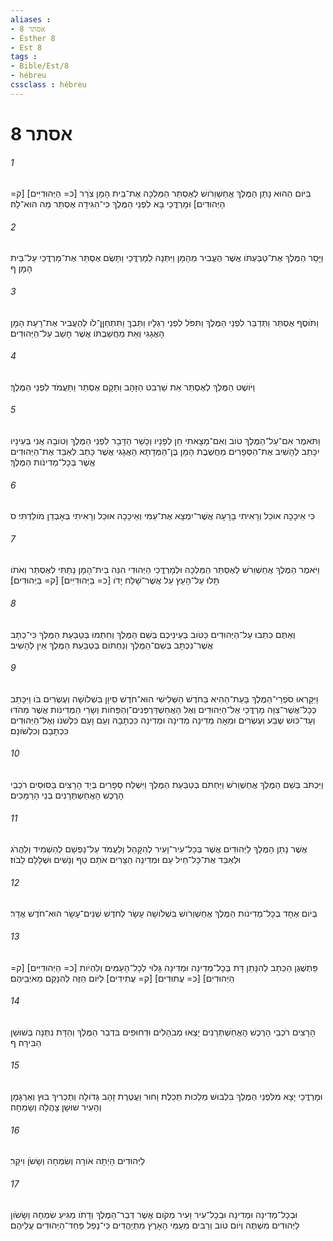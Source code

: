 ```yaml
---
aliases : 
- אסתר 8
- Esther 8
- Est 8
tags : 
- Bible/Est/8
- hébreu
cssclass : hébreu
---
```


# אסתר 8

###### 1
בַּיֹּום הַהוּא נָתַן הַמֶּלֶךְ אֲחַשְׁוֵרֹושׁ לְאֶסְתֵּר הַמַּלְכָּה אֶת־בֵּית הָמָן צֹרֵר [כ= הַיְּהוּדִיִּים] [ק= הַיְּהוּדִים] וּמָרְדֳּכַי בָּא לִפְנֵי הַמֶּלֶךְ כִּי־הִגִּידָה אֶסְתֵּר מַה הוּא־לָהּ׃
###### 2
וַיָּסַר הַמֶּלֶךְ אֶת־טַבַּעְתֹּו אֲשֶׁר הֶעֱבִיר מֵהָמָן וַיִּתְּנָהּ לְמָרְדֳּכָי וַתָּשֶׂם אֶסְתֵּר אֶת־מָרְדֳּכַי עַל־בֵּית הָמָן׃ ף
###### 3
וַתֹּוסֶף אֶסְתֵּר וַתְּדַבֵּר לִפְנֵי הַמֶּלֶךְ וַתִּפֹּל לִפְנֵי רַגְלָיו וַתֵּבְךְּ וַתִּתְחַןֶּן־לֹו לְהַעֲבִיר אֶת־רָעַת הָמָן הָאֲגָגִי וְאֵת מַחֲשַׁבְתֹּו אֲשֶׁר חָשַׁב עַל־הַיְּהוּדִים׃
###### 4
וַיֹּושֶׁט הַמֶּלֶךְ לְאֶסְתֵּר אֵת שַׁרְבִט הַזָּהָב וַתָּקָם אֶסְתֵּר וַתַּעֲמֹד לִפְנֵי הַמֶּלֶךְ׃
###### 5
וַתֹּאמֶר אִם־עַל־הַמֶּלֶךְ טֹוב וְאִם־מָצָאתִי חֵן לְפָנָיו וְכָשֵׁר הַדָּבָר לִפְנֵי הַמֶּלֶךְ וְטֹובָה אֲנִי בְּעֵינָיו יִכָּתֵב לְהָשִׁיב אֶת־הַסְּפָרִים מַחֲשֶׁבֶת הָמָן בֶּן־הַמְּדָתָא הָאֲגָגִי אֲשֶׁר כָּתַב לְאַבֵּד אֶת־הַיְּהוּדִים אֲשֶׁר בְּכָל־מְדִינֹות הַמֶּלֶךְ׃
###### 6
כִּי אֵיכָכָה אוּכַל וְרָאִיתִי בָּרָעָה אֲשֶׁר־יִמְצָא אֶת־עַמִּי וְאֵיכָכָה אוּכַל וְרָאִיתִי בְּאָבְדַן מֹולַדְתִּי׃ ס
###### 7
וַיֹּאמֶר הַמֶּלֶךְ אֲחַשְׁוֵרֹשׁ לְאֶסְתֵּר הַמַּלְכָּה וּלְמָרְדֳּכַי הַיְּהוּדִי הִנֵּה בֵית־הָמָן נָתַתִּי לְאֶסְתֵּר וְאֹתֹו תָּלוּ עַל־הָעֵץ עַל אֲשֶׁר־שָׁלַח יָדֹו [כ= בַּיְּהוּדִיִּים] [ק= בַּיְּהוּדִים]׃
###### 8
וְאַתֶּם כִּתְבוּ עַל־הַיְּהוּדִים כַּטֹּוב בְּעֵינֵיכֶם בְּשֵׁם הַמֶּלֶךְ וְחִתְמוּ בְּטַבַּעַת הַמֶּלֶךְ כִּי־כְתָב אֲשֶׁר־נִכְתָּב בְּשֵׁם־הַמֶּלֶךְ וְנַחְתֹּום בְּטַבַּעַת הַמֶּלֶךְ אֵין לְהָשִׁיב׃
###### 9
וַיִּקָּרְאוּ סֹפְרֵי־הַמֶּלֶךְ בָּעֵת־הַהִיא בַּחֹדֶשׁ הַשְּׁלִישִׁי הוּא־חֹדֶשׁ סִיוָן בִּשְׁלֹושָׁה וְעֶשְׂרִים בֹּו וַיִּכָּתֵב כְּכָל־אֲשֶׁר־צִוָּה מָרְדֳּכַי אֶל־הַיְּהוּדִים וְאֶל הָאֲחַשְׁדַּרְפְּנִים־וְהַפַּחֹות וְשָׂרֵי הַמְּדִינֹות אֲשֶׁר מֵהֹדּוּ וְעַד־כּוּשׁ שֶׁבַע וְעֶשְׂרִים וּמֵאָה מְדִינָה מְדִינָה וּמְדִינָה כִּכְתָבָהּ וְעַם וָעָם כִּלְשֹׁנֹו וְאֶל־הַיְּהוּדִים כִּכְתָבָם וְכִלְשֹׁונָם׃
###### 10
וַיִּכְתֹּב בְּשֵׁם הַמֶּלֶךְ אֲחַשְׁוֵרֹשׁ וַיַּחְתֹּם בְּטַבַּעַת הַמֶּלֶךְ וַיִּשְׁלַח סְפָרִים בְּיַד הָרָצִים בַּסּוּסִים רֹכְבֵי הָרֶכֶשׁ הָאֲחַשְׁתְּרָנִים בְּנֵי הָרַמָּכִים׃
###### 11
אֲשֶׁר נָתַן הַמֶּלֶךְ לַיְּהוּדִים אֲשֶׁר בְּכָל־עִיר־וָעִיר לְהִקָּהֵל וְלַעֲמֹד עַל־נַפְשָׁם לְהַשְׁמִיד וְלַהֲרֹג וּלְאַבֵּד אֶת־כָּל־חֵיל עַם וּמְדִינָה הַצָּרִים אֹתָם טַף וְנָשִׁים וּשְׁלָלָם לָבֹוז׃
###### 12
בְּיֹום אֶחָד בְּכָל־מְדִינֹות הַמֶּלֶךְ אֲחַשְׁוֵרֹושׁ בִּשְׁלֹושָׁה עָשָׂר לְחֹדֶשׁ שְׁנֵים־עָשָׂר הוּא־חֹדֶשׁ אֲדָר׃
###### 13
פַּתְשֶׁגֶן הַכְּתָב לְהִנָּתֵן דָּת בְּכָל־מְדִינָה וּמְדִינָה גָּלוּי לְכָל־הָעַמִּים וְלִהְיֹות [כ= הַיְּהוּדִיִּים] [ק= הַיְּהוּדִים] [כ= עֲתוּדִים] [ק= עֲתִידִים] לַיֹּום הַזֶּה לְהִנָּקֵם מֵאֹיְבֵיהֶם׃
###### 14
הָרָצִים רֹכְבֵי הָרֶכֶשׁ הָאֲחַשְׁתְּרָנִים יָצְאוּ מְבֹהָלִים וּדְחוּפִים בִּדְבַר הַמֶּלֶךְ וְהַדָּת נִתְּנָה בְּשׁוּשַׁן הַבִּירָה׃ ף
###### 15
וּמָרְדֳּכַי יָצָא מִלִּפְנֵי הַמֶּלֶךְ בִּלְבוּשׁ מַלְכוּת תְּכֵלֶת וָחוּר וַעֲטֶרֶת זָהָב גְּדֹולָה וְתַכְרִיךְ בּוּץ וְאַרְגָּמָן וְהָעִיר שׁוּשָׁן צָהֲלָה וְשָׂמֵחָה׃
###### 16
לַיְּהוּדִים הָיְתָה אֹורָה וְשִׂמְחָה וְשָׂשֹׂן וִיקָר׃
###### 17
וּבְכָל־מְדִינָה וּמְדִינָה וּבְכָל־עִיר וָעִיר מְקֹום אֲשֶׁר דְּבַר־הַמֶּלֶךְ וְדָתֹו מַגִּיעַ שִׂמְחָה וְשָׂשֹׂון לַיְּהוּדִים מִשְׁתֶּה וְיֹום טֹוב וְרַבִּים מֵעַמֵּי הָאָרֶץ מִתְיַהֲדִים כִּי־נָפַל פַּחַד־הַיְּהוּדִים עֲלֵיהֶם׃
